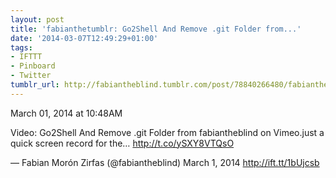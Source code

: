 ```yaml
---
layout: post
title: 'fabianthetumblr: Go2Shell And Remove .git Folder from...'
date: '2014-03-07T12:49:29+01:00'
tags:
- IFTTT
- Pinboard
- Twitter
tumblr_url: http://fabiantheblind.tumblr.com/post/78840266480/fabianthetumblr-go2shell-and-remove-git-folder
---
```

March 01, 2014 at 10:48AM


Video: Go2Shell And Remove .git Folder from fabiantheblind on Vimeo.just a quick screen record for the… http://t.co/ySXY8VTQsO

— Fabian Morón Zirfas (@fabiantheblind) March 1, 2014
http://ift.tt/1bUjcsb
